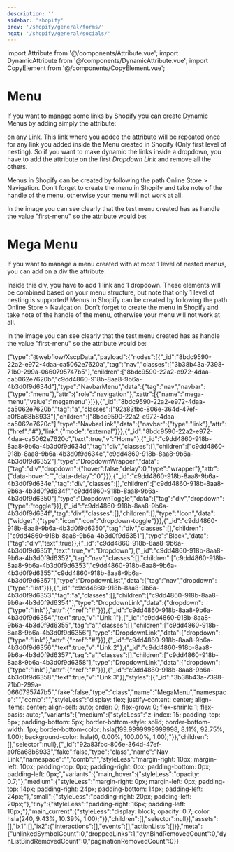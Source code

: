 ```yaml
---
description: ''
sidebar: 'shopify'
prev: '/shopify/general/forms/'
next: '/shopify/general/socials/'
---
```


import Attribute from '@/components/Attribute.vue';
import DynamicAttribute from '@/components/DynamicAttribute.vue';
import CopyElement from '@/components/CopyElement.vue';

# Menu

If you want to manage some links by Shopify you can create Dynamic Menus by adding simply the attribute:

<DynamicAttribute name="menu" value="menu handle" />

on any Link. This link where you added the attribute will be repeated once for any link you added inside the Menu created in Shopify (Only first level of nesting). So if you want to make dynamic the links inside a dropdown, you have to add the attribute on the first *Dropdown Link* and remove all the others.

Menus in Shopify can be created by following the path Online Store > Navigation. Don't forget to create the menu in Shopify and take note of the handle of the menu, otherwise your menu will not work at all.

<div align="center">
  <g-image src="~/assets/images/shopify-menu-handle.png" />
</div>

In the image you can see clearly that the test menu created has as handle the value "first-menu" so the attribute would be:

<Attribute name="menu" value="first-menu" />

# Mega Menu

If you want to manage a menu created with at most 1 level of nested menus, you can add on a div the attribute:

<DynamicAttribute name="mega-menu" value="menu handle" />

Inside this div, you have to add 1 link and 1 dropdown. These elements will be combined based on your menu structure, but note that only 1 level of nesting is supported!
Menus in Shopify can be created by following the path Online Store > Navigation. Don't forget to create the menu in Shopify and take note of the handle of the menu, otherwise your menu will not work at all.

<div align="center">
  <g-image src="~/assets/images/shopify-menu-handle.png" />
</div>

In the image you can see clearly that the test menu created has as handle the value "first-menu" so the attribute would be:

<Attribute name="mega-menu" value="first-menu" />


<CopyElement name="Mega Menu">{"type":"@webflow/XscpData","payload":{"nodes":[{"_id":"8bdc9590-22a2-e972-4daa-ca5062e7620a","tag":"nav","classes":["3b38b43a-7398-71b0-299a-0660795747b5"],"children":["8bdc9590-22a2-e972-4daa-ca5062e7620b","c9dd4860-918b-8aa8-9b6a-4b3d0f9d634d"],"type":"NavbarMenu","data":{"tag":"nav","navbar":{"type":"menu"},"attr":{"role":"navigation"},"xattr":[{"name":"mega-menu","value":"megamenu"}]}},{"_id":"8bdc9590-22a2-e972-4daa-ca5062e7620b","tag":"a","classes":["92a83fbc-806e-364d-47ef-a0f8a68b8933"],"children":["8bdc9590-22a2-e972-4daa-ca5062e7620c"],"type":"NavbarLink","data":{"navbar":{"type":"link"},"attr":{"href":"#"},"link":{"mode":"external"}}},{"_id":"8bdc9590-22a2-e972-4daa-ca5062e7620c","text":true,"v":"Home"},{"_id":"c9dd4860-918b-8aa8-9b6a-4b3d0f9d634d","tag":"div","classes":[],"children":["c9dd4860-918b-8aa8-9b6a-4b3d0f9d634e","c9dd4860-918b-8aa8-9b6a-4b3d0f9d6352"],"type":"DropdownWrapper","data":{"tag":"div","dropdown":{"hover":false,"delay":0,"type":"wrapper"},"attr":{"data-hover":"","data-delay":"0"}}},{"_id":"c9dd4860-918b-8aa8-9b6a-4b3d0f9d634e","tag":"div","classes":[],"children":["c9dd4860-918b-8aa8-9b6a-4b3d0f9d634f","c9dd4860-918b-8aa8-9b6a-4b3d0f9d6350"],"type":"DropdownToggle","data":{"tag":"div","dropdown":{"type":"toggle"}}},{"_id":"c9dd4860-918b-8aa8-9b6a-4b3d0f9d634f","tag":"div","classes":[],"children":[],"type":"Icon","data":{"widget":{"type":"icon","icon":"dropdown-toggle"}}},{"_id":"c9dd4860-918b-8aa8-9b6a-4b3d0f9d6350","tag":"div","classes":[],"children":["c9dd4860-918b-8aa8-9b6a-4b3d0f9d6351"],"type":"Block","data":{"tag":"div","text":true}},{"_id":"c9dd4860-918b-8aa8-9b6a-4b3d0f9d6351","text":true,"v":"Dropdown"},{"_id":"c9dd4860-918b-8aa8-9b6a-4b3d0f9d6352","tag":"nav","classes":[],"children":["c9dd4860-918b-8aa8-9b6a-4b3d0f9d6353","c9dd4860-918b-8aa8-9b6a-4b3d0f9d6355","c9dd4860-918b-8aa8-9b6a-4b3d0f9d6357"],"type":"DropdownList","data":{"tag":"nav","dropdown":{"type":"list"}}},{"_id":"c9dd4860-918b-8aa8-9b6a-4b3d0f9d6353","tag":"a","classes":[],"children":["c9dd4860-918b-8aa8-9b6a-4b3d0f9d6354"],"type":"DropdownLink","data":{"dropdown":{"type":"link"},"attr":{"href":"#"}}},{"_id":"c9dd4860-918b-8aa8-9b6a-4b3d0f9d6354","text":true,"v":"Link 1"},{"_id":"c9dd4860-918b-8aa8-9b6a-4b3d0f9d6355","tag":"a","classes":[],"children":["c9dd4860-918b-8aa8-9b6a-4b3d0f9d6356"],"type":"DropdownLink","data":{"dropdown":{"type":"link"},"attr":{"href":"#"}}},{"_id":"c9dd4860-918b-8aa8-9b6a-4b3d0f9d6356","text":true,"v":"Link 2"},{"_id":"c9dd4860-918b-8aa8-9b6a-4b3d0f9d6357","tag":"a","classes":[],"children":["c9dd4860-918b-8aa8-9b6a-4b3d0f9d6358"],"type":"DropdownLink","data":{"dropdown":{"type":"link"},"attr":{"href":"#"}}},{"_id":"c9dd4860-918b-8aa8-9b6a-4b3d0f9d6358","text":true,"v":"Link 3"}],"styles":[{"_id":"3b38b43a-7398-71b0-299a-0660795747b5","fake":false,"type":"class","name":"MegaMenu","namespace":"","comb":"","styleLess":"display: flex; justify-content: center; align-items: center; align-self: auto; order: 0; flex-grow: 0; flex-shrink: 1; flex-basis: auto;","variants":{"medium":{"styleLess":"z-index: 15; padding-top: 5px; padding-bottom: 5px; border-bottom-style: solid; border-bottom-width: 1px; border-bottom-color: hsla(199.9999999999998, 8.11%, 92.75%, 1.00); background-color: hsla(0, 0.00%, 100.00%, 1.00);"}},"children":[],"selector":null},{"_id":"92a83fbc-806e-364d-47ef-a0f8a68b8933","fake":false,"type":"class","name":"Nav Link","namespace":"","comb":"","styleLess":"margin-right: 10px; margin-left: 10px; padding-top: 0px; padding-right: 0px; padding-bottom: 0px; padding-left: 0px;","variants":{"main_hover":{"styleLess":"opacity: 0.7;"},"medium":{"styleLess":"margin-right: 0px; margin-left: 0px; padding-top: 14px; padding-right: 24px; padding-bottom: 14px; padding-left: 24px;"},"small":{"styleLess":"padding-right: 20px; padding-left: 20px;"},"tiny":{"styleLess":"padding-right: 16px; padding-left: 16px;"},"main_current":{"styleLess":"display: block; opacity: 0.7; color: hsla(240, 9.43%, 10.39%, 1.00);"}},"children":[],"selector":null}],"assets":[],"ix1":[],"ix2":{"interactions":[],"events":[],"actionLists":[]}},"meta":{"unlinkedSymbolCount":0,"droppedLinks":1,"dynBindRemovedCount":0,"dynListBindRemovedCount":0,"paginationRemovedCount":0}}</CopyElement>